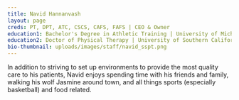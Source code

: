 ```yaml
---
title: Navid Hannanvash
layout: page
creds: PT, DPT, ATC, CSCS, CAFS, FAFS | CEO & Owner
education1: Bachelor's Degree in Athletic Training | University of Michigan
education2: Doctor of Physical Therapy | University of Southern California
bio-thumbnail: uploads/images/staff/navid_sspt.png
---
```


In addition to striving to set up environments to provide the most quality care to his patients, Navid enjoys spending time with his friends and family, walking his wolf Jasmine around town, and all things sports (especially basketball) and food related.
